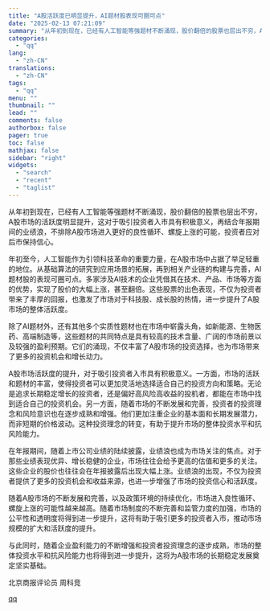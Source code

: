```yaml
---
title: "A股活跃度已明显提升，AI题材股表现可圈可点"
date: "2025-02-13 07:21:09"
summary: "从年初到现在，已经有人工智能等强题材不断涌现，股价翻倍的股票也层出不穷，A股市场的活跃度明显提升，这..."
categories:
  - "qq"
lang:
  - "zh-CN"
translations:
  - "zh-CN"
tags:
  - "qq"
menu: ""
thumbnail: ""
lead: ""
comments: false
authorbox: false
pager: true
toc: false
mathjax: false
sidebar: "right"
widgets:
  - "search"
  - "recent"
  - "taglist"
---
```


从年初到现在，已经有人工智能等强题材不断涌现，股价翻倍的股票也层出不穷，A股市场的活跃度明显提升，这对于吸引投资者入市具有积极意义，再结合年报期间的业绩浪，不排除A股市场进入更好的良性循环、螺旋上涨的可能，投资者应对后市保持信心。

年初至今，人工智能作为引领科技革命的重要力量，在A股市场中占据了举足轻重的地位。从基础算法的研究到应用场景的拓展，再到相关产业链的构建与完善，AI题材股的表现可圈可点。多家涉及AI技术的企业凭借其在技术、产品、市场等方面的优势，实现了股价的大幅上涨，甚至翻倍。这些股票的出色表现，不仅为投资者带来了丰厚的回报，也激发了市场对于科技股、成长股的热情，进一步提升了A股市场的整体活跃度。

除了AI题材外，还有其他多个实质性题材也在市场中崭露头角，如新能源、生物医药、高端制造等，这些题材的共同特点是具有较高的技术含量、广阔的市场前景以及较强的盈利预期。它们的涌现，不仅丰富了A股市场的投资选择，也为市场带来了更多的投资机会和增长动力。

A股市场活跃度的提升，对于吸引投资者入市具有积极意义。一方面，市场的活跃和题材的丰富，使得投资者可以更加灵活地选择适合自己的投资方向和策略。无论是追求长期稳定增长的投资者，还是偏好高风险高收益的投机者，都能在市场中找到适合自己的投资机会。另一方面，随着市场的不断发展和完善，投资者的投资理念和风险意识也在逐步成熟和增强。他们更加注重企业的基本面和长期发展潜力，而非短期的价格波动。这种投资理念的转变，有助于提升市场的整体投资水平和抗风险能力。

在年报期间，随着上市公司业绩的陆续披露，业绩浪也成为市场关注的焦点。对于那些业绩表现优异、增长稳健的企业，市场往往会给予更高的估值和更多的关注。这些企业的股价也往往会在年报披露后出现大幅上涨。业绩浪的出现，不仅为投资者提供了更多的投资机会和收益来源，也进一步增强了市场的投资信心和活跃度。

随着A股市场的不断发展和完善，以及政策环境的持续优化，市场进入良性循环、螺旋上涨的可能性越来越高。随着市场制度的不断完善和监管力度的加强，市场的公平性和透明度将得到进一步提升，这将有助于吸引更多的投资者入市，推动市场规模的扩大和活跃度的提升。

与此同时，随着企业盈利能力的不断增强和投资者投资理念的逐步成熟，市场的整体投资水平和抗风险能力也将得到进一步提升，这将为A股市场的长期稳定发展奠定坚实基础。

北京商报评论员 周科竞

[qq](https://new.qq.com/rain/a/20250212A08V4C00)

